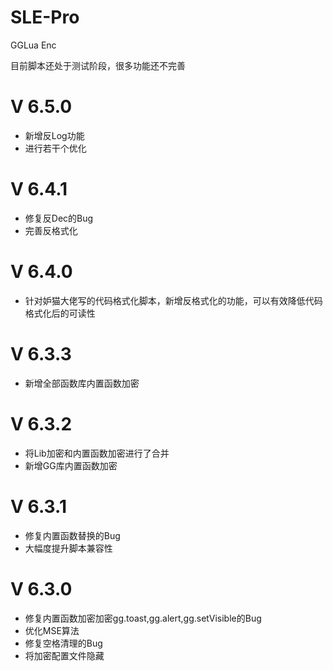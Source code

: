 # SLE-Pro
GGLua Enc

目前脚本还处于测试阶段，很多功能还不完善

# V 6.5.0
  - 新增反Log功能
  - 进行若干个优化

# V 6.4.1
  - 修复反Dec的Bug
  - 完善反格式化

# V 6.4.0
  - 针对妒猫大佬写的代码格式化脚本，新增反格式化的功能，可以有效降低代码格式化后的可读性

# V 6.3.3
  - 新增全部函数库内置函数加密

# V 6.3.2
  - 将Lib加密和内置函数加密进行了合并
  - 新增GG库内置函数加密

# V 6.3.1
  - 修复内置函数替换的Bug
  - 大幅度提升脚本兼容性

# V 6.3.0
  - 修复内置函数加密加密gg.toast,gg.alert,gg.setVisible的Bug
  - 优化MSE算法
  - 修复空格清理的Bug
  - 将加密配置文件隐藏
